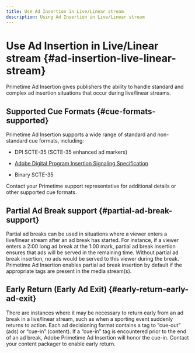 ```yaml
---
title: Use Ad Insertion in Live/Linear stream
description: Using Ad Insertion in Live/Linear stream
---
```


# Use Ad Insertion in Live/Linear stream {#ad-insertion-live-linear-stream}

Primetime Ad Insertion gives publishers the ability to handle standard and complex ad insertion situations that occur during live/linear streams.

## Supported Cue Formats {#cue-formats-supported}

Primetime Ad Insertion supports a wide range of standard and non-standard cue formats, including:

* DPI SCTE-35 (SCTE-35 enhanced ad markers)

* [Adobe Digital Program Insertion Signaling Specification](https://www.adobe.com/content/dam/acom/en/devnet/primetime/PrimetimeDigitalProgramInsertionSignalingSpecification.pdf)

* Binary SCTE-35

Contact your Primetime support representative for additional details or other supported cue formats.

## Partial Ad Break support {#partial-ad-break-support}

Partial ad breaks can be used in situations where a viewer enters a live/linear stream after an ad break has started.  For instance, if a viewer enters a 2:00 long ad break at the 1:00 mark, partial ad break insertion ensures that ads will be served in the remaining time. Without partial ad break insertion, no ads would be served to this viewer during the break. Primetime Ad Insertion enables partial ad break insertion by default if the appropriate tags are present in the media stream(s).

## Early Return (Early Ad Exit) {#early-return-early-ad-exit}

There are instances where it may be necessary to return early from an ad break in a live/linear stream, such as when a sporting event suddenly returns to action. Each ad decisioning format contains a tag to “cue-out” (ads) or “cue-in” (content). If a “cue-in” tag is encountered prior to the end of an ad break, Adobe Primetime Ad Insertion will honor the cue-in. Contact your content packager to enable early return.
